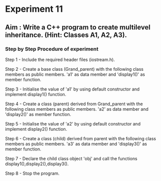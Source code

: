 # Experiment 11
## Aim : Write a C++ program to create multilevel inheritance. (Hint: Classes A1, A2, A3).
### Step by Step Procedure of experiment
Step 1 - Include the required header files (iostream.h).

Step 2 - Create a base class (Grand_parent) with the following class members as public members. 'a1' as data member and 'display1()' as member function.

Step 3 - Initialise the value of 'a1' by using default constructor and implement display1() function.

Step 4 - Create a class (parent) derived from Grand_parent with the following class members as public members. 'a2' as data member and 'display2()' as member function.

Step 5 - Initialise the value of 'a2' by using default constructor and implement display2() function.

Step 6 - Create a class (child) derived from parent with the following class members as public members. 'a3' as data member and 'display3()' as member function.

Step 7 - Declare the child class object 'obj' and call the functions display1(),display2(),display3().

Step 8 - Stop the program.
